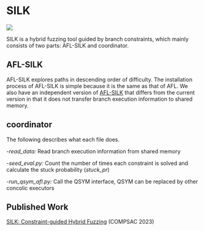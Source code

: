 # SILK
![](https://img.shields.io/hexpm/l/plug?style=flat-square)

SILK is a hybrid fuzzing tool guided by branch constraints, which mainly consists of two parts: AFL-SILK and coordinator.

## AFL-SILK

 AFL-SILK explores paths in descending order of difficulty. The installation process of AFL-SILK is simple because it is the same as that of AFL. We also have an independent version of [AFL-SILK](https://github.com/White-Mouse/AFL-SILK) that differs from the current version in that it does not transfer branch execution information to shared memory.

## coordinator

The following describes what each file does.

-*read_data:* Read branch execution information from shared memory

-*seed_eval.py:* Count the number of times each constraint is solved and calculate the stuck probability (*stuck_pr*)

-*run_qsym_afl.py:* Call the QSYM interface, QSYM can be replaced by other concolic executors


## Published Work

[SILK: Constraint-guided Hybrid Fuzzing](https://ieeexplore.ieee.org/document/10197007) (COMPSAC 2023)
